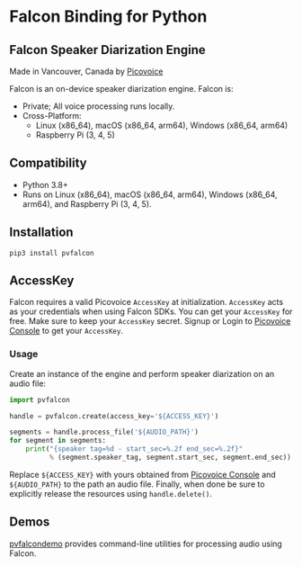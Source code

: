 # Falcon Binding for Python

## Falcon Speaker Diarization Engine

Made in Vancouver, Canada by [Picovoice](https://picovoice.ai)

Falcon is an on-device speaker diarization engine. Falcon is:

- Private; All voice processing runs locally.
- Cross-Platform:
  - Linux (x86_64), macOS (x86_64, arm64), Windows (x86_64, arm64)
  - Raspberry Pi (3, 4, 5)

## Compatibility

- Python 3.8+
- Runs on Linux (x86_64), macOS (x86_64, arm64), Windows (x86_64, arm64), and Raspberry Pi (3, 4, 5).

## Installation

```console
pip3 install pvfalcon
```

## AccessKey

Falcon requires a valid Picovoice `AccessKey` at initialization. `AccessKey` acts as your credentials when using Falcon SDKs.
You can get your `AccessKey` for free. Make sure to keep your `AccessKey` secret.
Signup or Login to [Picovoice Console](https://console.picovoice.ai/) to get your `AccessKey`.

### Usage

Create an instance of the engine and perform speaker diarization on an audio file:

```python
import pvfalcon

handle = pvfalcon.create(access_key='${ACCESS_KEY}')

segments = handle.process_file('${AUDIO_PATH}')
for segment in segments:
    print("{speaker tag=%d - start_sec=%.2f end_sec=%.2f}" 
          % (segment.speaker_tag, segment.start_sec, segment.end_sec))
```

Replace `${ACCESS_KEY}` with yours obtained from [Picovoice Console](https://console.picovoice.ai/) and
`${AUDIO_PATH}` to the path an audio file. Finally, when done be sure to explicitly release the resources using
`handle.delete()`.

## Demos

[pvfalcondemo](https://pypi.org/project/pvfalcondemo/) provides command-line utilities for processing audio using
Falcon.
